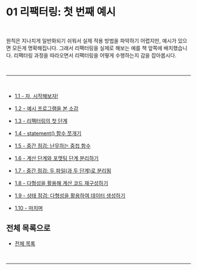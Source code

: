 # 01 리팩터링: 첫 번째 예시

<br>

원칙은 지나치게 일반화되기 쉬워서 실제 적용 방법을 파악하기 어렵지만, 예시가 있으면 모든게 명확해집니다. 그래서 리팩터링을 실제로 해보는 예를 책 앞쪽에 배치했습니다. 리팩터링 과정을 따라오면서 리팩터링을 어떻게 수행하는지 감을 잡아봅시다.

<br>

---

<br>

- [1.1 - 자, 시작해보자!](https://github.com/Esoolgnah/Summary_of_Refactoring_2nd_Edition/blob/main/Notes/01_리팩터링_첫번째_예시/01_01_자_시작해보자.md)

- [1.2 - 예시 프로그램을 본 소감](https://github.com/Esoolgnah/Summary_of_Refactoring_2nd_Edition/blob/main/Notes/01_리팩터링_첫번째_예시/01_02_예시_프로그램을_본_소감.md)

- [1.3 - 리팩터링의 첫 단계](https://github.com/Esoolgnah/Summary_of_Refactoring_2nd_Edition/blob/main/Notes/01_리팩터링_첫번째_예시/01_03_리팩터링의_첫_단계.md)

- [1.4 - statement() 함수 쪼개기](<https://github.com/Esoolgnah/Summary_of_Refactoring_2nd_Edition/blob/main/Notes/01_리팩터링_첫번째_예시/01_04_statement()_함수_쪼개기.md>)

- [1.5 - 중간 점검: 난무하는 중첩 함수](https://github.com/Esoolgnah/Summary_of_Refactoring_2nd_Edition/blob/main/Notes/01_리팩터링_첫번째_예시/01_05_중간_점검:난무하는_중첩_함수.md)

- [1.6 - 계산 단계와 포맷팅 단계 분리하기](https://github.com/Esoolgnah/Summary_of_Refactoring_2nd_Edition/blob/main/Notes/01_리팩터링_첫번째_예시/01_06_계산_단계와_포맷팅_단계_분리하기.md)

- [1.7 - 중간 점검: 두 파일(과 두 단계)로 분리됨](<https://github.com/Esoolgnah/Summary_of_Refactoring_2nd_Edition/blob/main/Notes/01_리팩터링_첫번째_예시/01_07_중간_점검:두_파일(과_두_단계)로_분리됨.md>)

- [1.8 - 다형성을 활용해 계산 코드 재구성하기](https://github.com/Esoolgnah/Summary_of_Refactoring_2nd_Edition/blob/main/Notes/01_리팩터링_첫번째_예시/01_08_다형성을_활용해_계산_코드_재구성하기.md)

- [1.9 - 상태 점검: 다형성을 활용하여 데이터 생성하기](https://github.com/Esoolgnah/Summary_of_Refactoring_2nd_Edition/blob/main/Notes/01_리팩터링_첫번째_예시/01_09_상태_점검:_다형성을_활용하여_데이터_생성하기.md)

- [1.10 - 마치며](https://github.com/Esoolgnah/Summary_of_Refactoring_2nd_Edition/blob/main/Notes/01_리팩터링_첫번째_예시/01_10_마치며.md)

## 전체 목록으로

- [전체 목록](https://github.com/Esoolgnah/Summary_of_Refactoring_2nd_Edition/blob/main/Notes/README.md)

<br>

---
